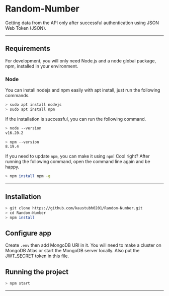 # Random-Number
Getting data from the API only after successful authentication using JSON Web Token (JSON).

---
## Requirements

For development, you will only need Node.js and a node global package, npm, installed in your environment.

### Node

You can install nodejs and npm easily with apt install, just run the following commands.

```sh
> sudo apt install nodejs
> sudo apt install npm
```

If the installation is successful, you can run the following command.
```sh
> node --version
v16.20.2

> npm --version
8.19.4
```

If you need to update `npm`, you can make it using `npm`! Cool right? After running the following command, open the command line again and be happy.
```sh
> npm install npm -g
```
---

## Installation

```sh
> git clone https://github.com/kaustubh0201/Random-Number.git
> cd Random-Number
> npm install
```

## Configure app

Create `.env` then add MongoDB URI in it. You will need to make a cluster on MongoDB Atlas or start the MongoDB server locally.
Also put the JWT_SECRET token in this file.

## Running the project
```sh
> npm start
```

---
